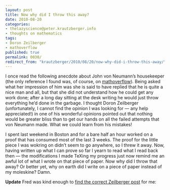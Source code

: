 ```yaml
---
layout: post
title: Now why did I throw this away?
date: 2010-08-20
categories:
- thelazyscience@peter.krautzberger.info
- thoughts on mathematics
tags:
- Doron Zeilberger
- mathoverflow
published: true
permalink: 0030/
redirect_from: "krautzberger/2010/08/20/now-why-did-i-throw-this-away/"
---
```


I once read the following anecdote about John von Neumann’s housekeeper (the only reference I found was, of course, on [mathoverflow](http://mathoverflow.net/questions/7155/famous-mathematical-quotes/7207#7207)). Being asked what her impression of him was she is said to have replied that he is quite a nice man and all, but that she did not understand how he could get any work done; after a long day sitting at the desk writing he would just throw everything he’d done in the garbage. I thought Doron Zeilberger (unfortunately, I cannot find the opinion I was looking for — any help appreciated!) in one of his wonderful opinions pointed out that nothing would be greater bliss than to get our hands on all the failed attempts that von Neumann made. What we could learn from his mistakes!

I spent last weekend in Boston and for a bare half an hour worked on a proof that has consumed most of the last 3 weeks. The proof for the little piece I was wokring on didn’t seem to go anywhere, so I threw it away. Now, having written up what I can prove so far I yearn to read what I read back then — the modifications I made TeXing my progress just now remind me an awful lot of what I wrote on that piece of paper. Now why did I throw that away? Or better yet, why on earth did I write on a piece of paper instead of my moleskine? Damn.

**Update** Fred was kind enough to [find the correct Zeilberger post](http://www.math.rutgers.edu/~zeilberg/Opinion39.html) for me:
